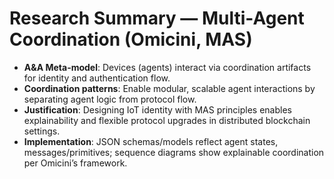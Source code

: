# Research Summary — Multi-Agent Coordination (Omicini, MAS)
- **A&A Meta-model**: Devices (agents) interact via coordination artifacts for identity and authentication flow.
- **Coordination patterns**: Enable modular, scalable agent interactions by separating agent logic from protocol flow.
- **Justification**: Designing IoT identity with MAS principles enables explainability and flexible protocol upgrades in distributed blockchain settings.
- **Implementation**: JSON schemas/models reflect agent states, messages/primitives; sequence diagrams show explainable coordination per Omicini’s framework.

